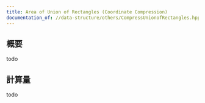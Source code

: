 ```yaml
---
title: Area of Union of Rectangles (Coordinate Compression)
documentation_of: //data-structure/others/CompressUnionofRectangles.hpp
---
```


## 概要

todo

## 計算量
todo